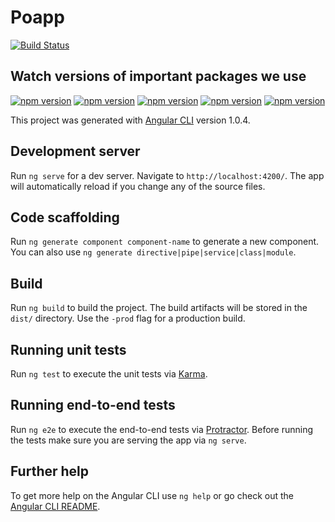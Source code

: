 # Poapp


[![Build Status][travis-badge]][travis-badge-url]

## Watch versions of important packages we use
[![npm version](https://badge.fury.io/js/%40angular%2Fcli.svg)](https://badge.fury.io/js/%40angular%2Fcli)
[![npm version](https://badge.fury.io/js/%40angular%2Fmaterial.svg)](https://badge.fury.io/js/%40angular%2Fmaterial)
[![npm version](https://badge.fury.io/js/%40angular%2Fflex-layout.svg)](https://badge.fury.io/js/%40angular%2Fflex-layout)
[![npm version](https://badge.fury.io/js/hammerjs.svg)](https://badge.fury.io/js/hammerjs)
[![npm version](https://badge.fury.io/js/normalize.css.svg)](https://badge.fury.io/js/normalize.css)

This project was generated with [Angular CLI](https://github.com/angular/angular-cli) version 1.0.4.

## Development server

Run `ng serve` for a dev server. Navigate to `http://localhost:4200/`. The app will automatically reload if you change any of the source files.

## Code scaffolding

Run `ng generate component component-name` to generate a new component. You can also use `ng generate directive|pipe|service|class|module`.

## Build

Run `ng build` to build the project. The build artifacts will be stored in the `dist/` directory. Use the `-prod` flag for a production build.

## Running unit tests

Run `ng test` to execute the unit tests via [Karma](https://karma-runner.github.io).

## Running end-to-end tests

Run `ng e2e` to execute the end-to-end tests via [Protractor](http://www.protractortest.org/).
Before running the tests make sure you are serving the app via `ng serve`.

## Further help

To get more help on the Angular CLI use `ng help` or go check out the [Angular CLI README](https://github.com/angular/angular-cli/blob/master/README.md).

[travis-badge]: https://travis-ci.org/PhysikOnline-FFM/poapp.svg?branch=master
[travis-badge-url]: https://travis-ci.org/angular/angular-cli
